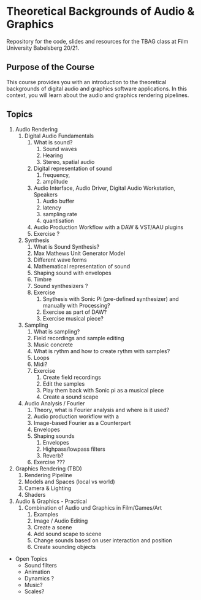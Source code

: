 # Theoretical Backgrounds of Audio & Graphics

Repository for the code, slides and resources for the TBAG class at Film University Babelsberg 20/21.

## Purpose of the Course

This course provides you with an introduction to the theoretical backgrounds of digital audio and graphics software applications. In this context, you will learn about the audio and graphics rendering pipelines. 


 ## Topics

1) Audio Rendering 
   1) Digital Audio Fundamentals
      1) What is sound? 
         1) Sound waves
         2) Hearing
         3) Stereo, spatial audio
      2) Digital representation of sound 
         1) frequency,
         2) amplitude
      3) Audio Interface, Audio Driver, Digital Audio Workstation, Speakers
         1) Audio buffer 
         2) latency
         3) sampling rate
         4) quantisation
      4) Audio Production Workflow with a DAW & VST/AAU plugins
      5) Exercise ?
   2) Synthesis
      1) What is Sound Synthesis?
      2) Max Mathews Unit Generator Model
      3) Different wave forms
      4) Mathematical representation of sound
      5) Shaping sound with envelopes
      6) Timbre
      7) Sound synthesizers ? 
      8) Exercise
         1) Snythesis with Sonic Pi (pre-defined synthesizer) and manually with Processing?
         2) Exercise as part of DAW?
         3) Exercise musical piece?
   3) Sampling
      1) What is sampling?
      2) Field recordings and sample editing 
      3) Music concrete
      4) What is rythm and how to create rythm with samples?
      5) Loops 
      6) Midi?
      7) Exercise
         1) Create field recordings
         2) Edit the samples
         3) Play them back with Sonic pi as a musical piece
         4) Create a sound scape
   4) Audio Analysis / Fourier
      1) Theory, what is Fourier analysis and where is it used?
      2) Audio production workflow with a 
      3) Image-based Fourier as a Counterpart
      4) Envelopes
      5) Shaping sounds
         1) Envelopes
         2) Highpass/lowpass filters
         3) Reverb?
      6) Exercise ???
2) Graphics Rendering (TBD)
   1) Rendering Pipeline
   2) Models and Spaces (local vs world)
   3) Camera & Lighting
   4) Shaders
3) Audio & Graphics - Practical 
   1) Combination of Audio und Graphics in Film/Games/Art
      1) Examples 
      2) Image / Audio Editing
      3) Create a scene
      4) Add sound scape to scene
      5) Change sounds based on user interaction and position
      6) Create sounding objects



- Open Topics 
  - Sound filters
  - Animation
  - Dynamics ?
  - Music?
  - Scales?
